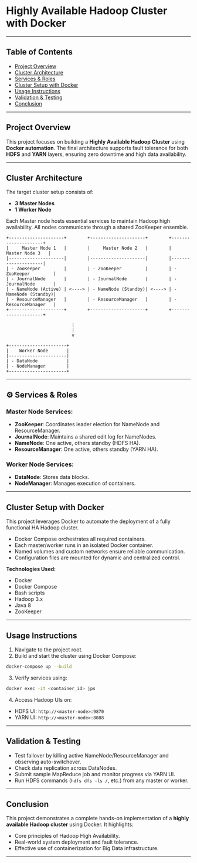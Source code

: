 #  Highly Available Hadoop Cluster with Docker


---

##  Table of Contents

- [ Project Overview](#-project-overview)
- [ Cluster Architecture](#-cluster-architecture)
- [ Services & Roles](#️-services--roles)
- [ Cluster Setup with Docker](#-cluster-setup-with-docker)
- [ Usage Instructions](#-usage-instructions)
- [ Validation & Testing](#-validation--testing)
- [ Conclusion](#-conclusion)

---

##  Project Overview

This project focuses on building a **Highly Available Hadoop Cluster** using **Docker automation**. The final architecture supports fault tolerance for both **HDFS** and **YARN** layers, ensuring zero downtime and high data availability.

---

##  Cluster Architecture

The target cluster setup consists of:

- **3 Master Nodes**
- **1 Worker Node**

Each Master node hosts essential services to maintain Hadoop high availability. All nodes communicate through a shared ZooKeeper ensemble.

```text
+---------------------+        +---------------------+        +---------------------+
|     Master Node 1   |        |     Master Node 2   |        |     Master Node 3   |
|---------------------|        |---------------------|        |---------------------|
| - ZooKeeper         |        | - ZooKeeper         |        | - ZooKeeper         |
| - JournalNode       |        | - JournalNode       |        | - JournalNode       |
| - NameNode (Active) | <----> | - NameNode (Standby)| <----> | - NameNode (Standby)|
| - ResourceManager   |        | - ResourceManager   |        | - ResourceManager   |
+---------------------+        +---------------------+        +---------------------+

                         |
                         |
                         v

+----------------------+
|    Worker Node       |
|----------------------|
| - DataNode           |
| - NodeManager        |
+----------------------+
```

---

## ⚙️ Services & Roles

### Master Node Services:

-  **ZooKeeper**: Coordinates leader election for NameNode and ResourceManager.
-  **JournalNode**: Maintains a shared edit log for NameNodes.
-  **NameNode**: One active, others standby (HDFS HA).
-  **ResourceManager**: One active, others standby (YARN HA).

### Worker Node Services:

-  **DataNode**: Stores data blocks.
-  **NodeManager**: Manages execution of containers.

---

##  Cluster Setup with Docker

This project leverages Docker to automate the deployment of a fully functional HA Hadoop cluster.

- Docker Compose orchestrates all required containers.
- Each master/worker runs in an isolated Docker container.
- Named volumes and custom networks ensure reliable communication.
- Configuration files are mounted for dynamic and centralized control.

**Technologies Used:**
- Docker
- Docker Compose
- Bash scripts
- Hadoop 3.x
- Java 8
- ZooKeeper


---

##  Usage Instructions

1. Navigate to the project root.
2. Build and start the cluster using Docker Compose:

```bash
docker-compose up --build
```

3. Verify services using:

```bash
docker exec -it <container_id> jps
```

4. Access Hadoop UIs on:
- HDFS UI: `http://<master-node>:9870`
- YARN UI: `http://<master-node>:8088`

---

##  Validation & Testing

- Test failover by killing active NameNode/ResourceManager and observing auto-switchover.
- Check data replication across DataNodes.
- Submit sample MapReduce job and monitor progress via YARN UI.
- Run HDFS commands (`hdfs dfs -ls /`, etc.) from any master or worker.

---

##  Conclusion

This project demonstrates a complete hands-on implementation of a **highly available Hadoop cluster** using Docker. It highlights:
- Core principles of Hadoop High Availability.
- Real-world system deployment and fault tolerance.
- Effective use of containerization for Big Data infrastructure.

---
